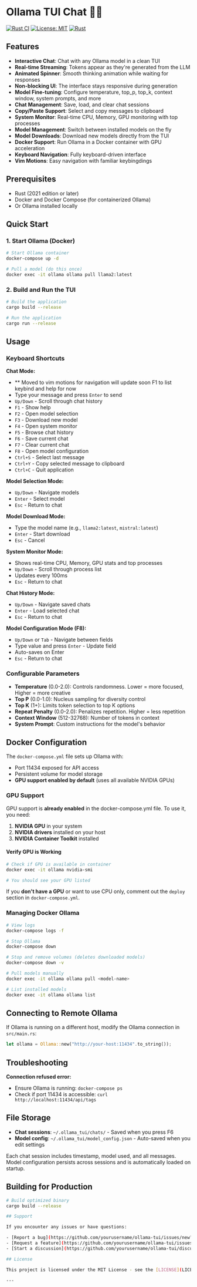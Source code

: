 # Ollama TUI Chat 🦙💬

[![Rust CI](https://github.com/yourusername/ollama-tui/actions/workflows/rust.yml/badge.svg)](https://github.com/yourusername/ollama-tui/actions)
[![License: MIT](https://img.shields.io/badge/License-MIT-yellow.svg)](https://opensource.org/licenses/MIT)
[![Rust](https://img.shields.io/badge/rust-2021-orange.svg)](https://www.rust-lang.org)

## Features

- **Interactive Chat**: Chat with any Ollama model in a clean TUI
- **Real-time Streaming**: Tokens appear as they're generated from the LLM
- **Animated Spinner**: Smooth thinking animation while waiting for responses
- **Non-blocking UI**: The interface stays responsive during generation
- **Model Fine-tuning**: Configure temperature, top_p, top_k, context window, system prompts, and more
- **Chat Management**: Save, load, and clear chat sessions
- **Copy/Paste Support**: Select and copy messages to clipboard
- **System Monitor**: Real-time CPU, Memory, GPU monitoring with top processes
- **Model Management**: Switch between installed models on the fly
- **Model Downloads**: Download new models directly from the TUI
- **Docker Support**: Run Ollama in a Docker container with GPU acceleration
- **Keyboard Navigation**: Fully keyboard-driven interface
- **Vim Motions**: Easy navigation with familiar keybingdings

## Prerequisites

- Rust (2021 edition or later)
- Docker and Docker Compose (for containerized Ollama)
- Or Ollama installed locally

## Quick Start

### 1. Start Ollama (Docker)

```bash
# Start Ollama container
docker-compose up -d

# Pull a model (do this once)
docker exec -it ollama ollama pull llama2:latest
```

### 2. Build and Run the TUI

```bash
# Build the application
cargo build --release

# Run the application
cargo run --release
```

## Usage

### Keyboard Shortcuts

**Chat Mode:**
- ** Moved to vim motions for navigation will update soon F1 to list keybind and help for now
- Type your message and press `Enter` to send
- `Up/Down` - Scroll through chat history
- `F1` - Show help
- `F2` - Open model selection
- `F3` - Download new model
- `F4` - Open system monitor
- `F5` - Browse chat history
- `F6` - Save current chat
- `F7` - Clear current chat
- `F8` - Open model configuration
- `Ctrl+S` - Select last message
- `Ctrl+Y` - Copy selected message to clipboard
- `Ctrl+C` - Quit application

**Model Selection Mode:**

- `Up/Down` - Navigate models
- `Enter` - Select model
- `Esc` - Return to chat

**Model Download Mode:**

- Type the model name (e.g., `llama2:latest`, `mistral:latest`)
- `Enter` - Start download
- `Esc` - Cancel

**System Monitor Mode:**

- Shows real-time CPU, Memory, GPU stats and top processes
- `Up/Down` - Scroll through process list
- Updates every 100ms
- `Esc` - Return to chat

**Chat History Mode:**

- `Up/Down` - Navigate saved chats
- `Enter` - Load selected chat
- `Esc` - Return to chat

**Model Configuration Mode (F8):**

- `Up/Down` or `Tab` - Navigate between fields
- Type value and press `Enter` - Update field
- Auto-saves on Enter
- `Esc` - Return to chat

### Configurable Parameters

- **Temperature** (0.0-2.0): Controls randomness. Lower = more focused, Higher = more creative
- **Top P** (0.0-1.0): Nucleus sampling for diversity control
- **Top K** (1+): Limits token selection to top K options
- **Repeat Penalty** (0.0-2.0): Penalizes repetition. Higher = less repetition
- **Context Window** (512-32768): Number of tokens in context
- **System Prompt**: Custom instructions for the model's behavior

## Docker Configuration

The `docker-compose.yml` file sets up Ollama with:

- Port 11434 exposed for API access
- Persistent volume for model storage
- **GPU support enabled by default** (uses all available NVIDIA GPUs)

### GPU Support

GPU support is **already enabled** in the docker-compose.yml file. To use it, you need:

1. **NVIDIA GPU** in your system
2. **NVIDIA drivers** installed on your host
3. **NVIDIA Container Toolkit** installed

#### Verify GPU is Working

```bash
# Check if GPU is available in container
docker exec -it ollama nvidia-smi

# You should see your GPU listed
```

If you **don't have a GPU** or want to use CPU only, comment out the `deploy` section in `docker-compose.yml`.

### Managing Docker Ollama

```bash
# View logs
docker-compose logs -f

# Stop Ollama
docker-compose down

# Stop and remove volumes (deletes downloaded models)
docker-compose down -v

# Pull models manually
docker exec -it ollama ollama pull <model-name>

# List installed models
docker exec -it ollama ollama list
```

## Connecting to Remote Ollama

If Ollama is running on a different host, modify the Ollama connection in `src/main.rs`:

```rust
let ollama = Ollama::new("http://your-host:11434".to_string());
```

## Troubleshooting

**Connection refused error:**

- Ensure Ollama is running: `docker-compose ps`
- Check if port 11434 is accessible: `curl http://localhost:11434/api/tags`

## File Storage

- **Chat sessions**: `~/.ollama_tui/chats/` - Saved when you press F6
- **Model config**: `~/.ollama_tui/model_config.json` - Auto-saved when you edit settings

Each chat session includes timestamp, model used, and all messages.
Model configuration persists across sessions and is automatically loaded on startup.

## Building for Production

```bash
# Build optimized binary
cargo build --release

## Support

If you encounter any issues or have questions:

- [Report a bug](https://github.com/yourusername/ollama-tui/issues/new?template=bug_report.md)
- [Request a feature](https://github.com/yourusername/ollama-tui/issues/new?template=feature_request.md)
- [Start a discussion](https://github.com/yourusername/ollama-tui/discussions)

## License

This project is licensed under the MIT License - see the [LICENSE](LICENSE) file for details.

---
